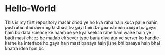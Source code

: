 Hello-World
===========

This is my first repository
madar chod ye ho kya raha hain kuch palle nahin pad raha nhai
deemag ki dhaui ho gayi hain be
gaand mein sariya ho gaya hain
bc data science ke naam pe ye kya seekha rahe hain
waise hain ye badi mast cheez be
matlab ek sever type bana diya
aur ye server ko handle karne ka interface ho gaya hain 
mast banaya hain jisne bhi banaya hain
bhai khatra idea hain
bc
